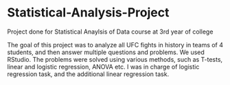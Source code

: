 # Statistical-Analysis-Project
Project done for Statistical Anaylsis of Data course at 3rd year of college

The goal of this project was to analyze all UFC fights in history in teams of 4 students, and then answer multiple questions and problems.
We used RStudio.
The problems were solved using various methods, such as T-tests, linear and logistic regression, ANOVA etc.
I was in charge of logistic regression task, and the additional linear regression task.

